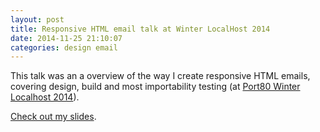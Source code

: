 ```yaml
---
layout: post
title: Responsive HTML email talk at Winter LocalHost 2014
date: 2014-11-25 21:10:07
categories: design email
---
```


This talk was an a overview of the way I create responsive HTML emails, covering design, build and most importability testing (at [Port80 Winter Localhost 2014][1]).

<!--more-->

[Check out my slides][2].

 [1]: http://port80events.co.uk/event/winter-localhost-2014/ "Winter LocalHost web page"
 [2]: https://www.slideshare.net/benjystanton/responsive-html-email "My slides on SlideShare"